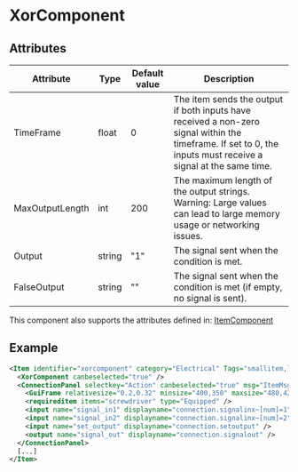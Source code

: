 # XorComponent


## Attributes

| Attribute       | Type   | Default value | Description                                                                                                                                                    |
|-----------------|--------|---------------|----------------------------------------------------------------------------------------------------------------------------------------------------------------|
| TimeFrame       | float  | 0             | The item sends the output if both inputs have received a non-zero signal within the timeframe. If set to 0, the inputs must receive a signal at the same time. |
| MaxOutputLength | int    | 200           | The maximum length of the output strings. Warning: Large values can lead to large memory usage or networking issues.                                           |
| Output          | string | "1"           | The signal sent when the condition is met.                                                                                                                     |
| FalseOutput     | string | ""            | The signal sent when the condition is met (if empty, no signal is sent).                                                                                       |

This component also supports the attributes defined in: [ItemComponent](ItemComponent.md)


## Example
```xml
<Item identifier="xorcomponent" category="Electrical" Tags="smallitem,logic" maxstacksize="8" linkable="true" cargocontaineridentifier="metalcrate" scale="0.5" impactsoundtag="impact_metal_light" isshootable="true">
  <XorComponent canbeselected="true" />
  <ConnectionPanel selectkey="Action" canbeselected="true" msg="ItemMsgRewireScrewdriver" hudpriority="10">
    <GuiFrame relativesize="0.2,0.32" minsize="400,350" maxsize="480,420" anchor="Center" style="ConnectionPanel" />
    <requireditem items="screwdriver" type="Equipped" />
    <input name="signal_in1" displayname="connection.signalinx~[num]=1" />
    <input name="signal_in2" displayname="connection.signalinx~[num]=2" />
    <input name="set_output" displayname="connection.setoutput" />
    <output name="signal_out" displayname="connection.signalout" />
  </ConnectionPanel>
  [...]
</Item>
```

